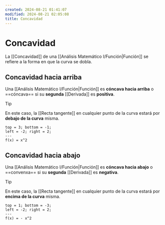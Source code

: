 ```yaml
---
created: 2024-08-21 01:41:07
modified: 2024-08-21 02:05:08
title: Concavidad
---
```


# Concavidad

La [[Concavidad]] de una [[Análisis Matemático I/Función|Función]] se refiere a la forma en que la curva se dobla.

## Concavidad hacia arriba

Una [[Análisis Matemático I/Función|Función]] es **cóncava hacia arriba** o ==cóncava== si su **segunda** [[Derivada]] es **positiva**.

> [!tip]
> En este caso, la [[Recta tangente]] en cualquier punto de la curva estará por **debajo de la curva** misma.

```desmos-graph
top = 3; bottom = -1;
left = -2; right = 2;
---
f(x) = x^2
```

## Concavidad hacia abajo

Una [[Análisis Matemático I/Función|Función]] es **cóncava hacia abajo** o ==convenxa== si su **segunda** [[Derivada]] es **negativa**.

> [!tip]
> En este caso, la [[Recta tangente]] en cualquier punto de la curva estará por **encima de la curva** misma.

```desmos-graph
top = 1; bottom = -3;
left = -2; right = 2;
---
f(x) = - x^2
```
